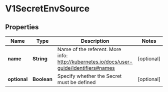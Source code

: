 
# V1SecretEnvSource

## Properties
Name | Type | Description | Notes
------------ | ------------- | ------------- | -------------
**name** | **String** | Name of the referent. More info: http://kubernetes.io/docs/user-guide/identifiers#names |  [optional]
**optional** | **Boolean** | Specify whether the Secret must be defined |  [optional]



